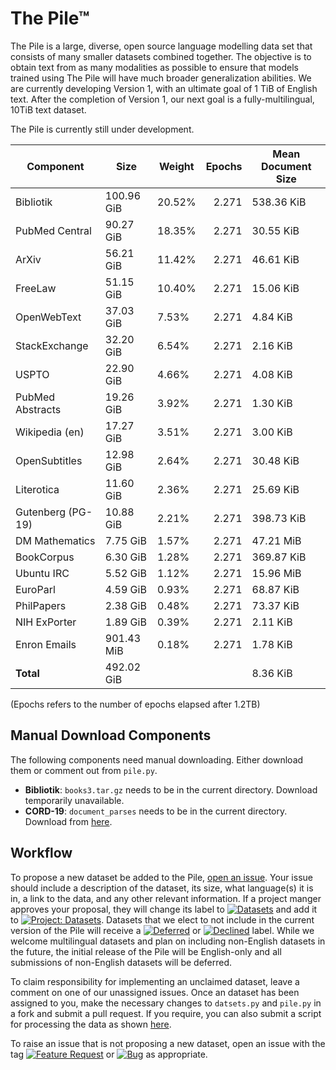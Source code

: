 # The Pile™

The Pile is a large, diverse, open source language modelling data set that consists of many smaller datasets combined together. The objective is to obtain text from as many modalities as possible to ensure that models trained using The Pile will have much broader generalization abilities. We are currently developing Version 1, with an ultimate goal of 1 TiB of English text. After the completion of Version 1, our next goal is a fully-multilingual, 10TiB text dataset.

The Pile is currently still under development.


|    Component    |   Size   |Weight|Epochs|Mean Document Size|
|-----------------|----------|------|-----:|------------------|
|Bibliotik        |100.96 GiB|20.52%| 2.271|538.36 KiB        |
|PubMed Central   |90.27 GiB |18.35%| 2.271|30.55 KiB         |
|ArXiv            |56.21 GiB |11.42%| 2.271|46.61 KiB         |
|FreeLaw          |51.15 GiB |10.40%| 2.271|15.06 KiB         |
|OpenWebText      |37.03 GiB |7.53% | 2.271|4.84 KiB          |
|StackExchange    |32.20 GiB |6.54% | 2.271|2.16 KiB          |
|USPTO            |22.90 GiB |4.66% | 2.271|4.08 KiB          |
|PubMed Abstracts |19.26 GiB |3.92% | 2.271|1.30 KiB          |
|Wikipedia (en)   |17.27 GiB |3.51% | 2.271|3.00 KiB          |
|OpenSubtitles    |12.98 GiB |2.64% | 2.271|30.48 KiB         |
|Literotica       |11.60 GiB |2.36% | 2.271|25.69 KiB         |
|Gutenberg (PG-19)|10.88 GiB |2.21% | 2.271|398.73 KiB        |
|DM Mathematics   |7.75 GiB  |1.57% | 2.271|47.21 MiB         |
|BookCorpus       |6.30 GiB  |1.28% | 2.271|369.87 KiB        |
|Ubuntu IRC       |5.52 GiB  |1.12% | 2.271|15.96 MiB         |
|EuroParl         |4.59 GiB  |0.93% | 2.271|68.87 KiB         |
|PhilPapers       |2.38 GiB  |0.48% | 2.271|73.37 KiB         |
|NIH ExPorter     |1.89 GiB  |0.39% | 2.271|2.11 KiB          |
|Enron Emails     |901.43 MiB|0.18% | 2.271|1.78 KiB          |
|**Total**        |492.02 GiB|      |      |8.36 KiB          |




(Epochs refers to the number of epochs elapsed after 1.2TB)



## Manual Download Components

The following components need manual downloading. Either download them or comment out from `pile.py`. 

 - **Bibliotik**: `books3.tar.gz` needs to be in the current directory. Download temporarily unavailable.
 - **CORD-19**: `document_parses` needs to be in the current directory. Download from [here](https://www.kaggle.com/allen-institute-for-ai/CORD-19-research-challenge).

## Workflow

To propose a new dataset be added to the Pile, [open an issue](https://github.com/EleutherAI/The-Pile/issues/new). Your issue should include a description of the dataset, its size, what language(s) it is in, a link to the data, and any other relevant information. If a project manger approves your proposal, they will change its label to [![Datasets](https://img.shields.io/github/labels/EleutherAI/The-Pile/Dataset)](https://github.com/EleutherAI/The-Pile/labels/Dataset) and add it to [![Project: Datasets](https://img.shields.io/badge/Project-Datasets-lightgrey)](https://github.com/EleutherAI/The-Pile/projects/2). Datasets that we elect to not include in the current version of the Pile will receive a [![Deferred](https://img.shields.io/github/labels/EleutherAI/The-Pile/Deferred%20to%20v2)](https://github.com/EleutherAI/The-Pile/labels/Deferred%20to%20v2) or [![Declined](https://img.shields.io/github/labels/EleutherAI/The-Pile/Declined)](https://github.com/EleutherAI/The-Pile/labels/Declined) label. While we welcome multilingual  datasets and plan on including non-English datasets in the future, the initial release of the Pile will be English-only and all submissions of non-English datasets will be deferred.

To claim responsibility for implementing an unclaimed dataset, leave a comment on one of our unassigned issues. Once an dataset has been assigned to you, make the necessary changes to `datsets.py` and `pile.py` in a fork and submit a pull request. If you require, you can also submit a script for processing the data as shown [here](https://github.com/EleutherAI/pile_enron_emails).

To raise an issue that is not proposing a new dataset, open an issue with the tag [![Feature Request](https://img.shields.io/github/labels/EleutherAI/The-Pile/Feature%20Request)](https://github.com/EleutherAI/The-Pile/labels/Feature%20Request) or [![Bug](https://img.shields.io/github/labels/EleutherAI/The-Pile/Bug)](https://github.com/EleutherAI/The-Pile/labels/Bug) as appropriate.
